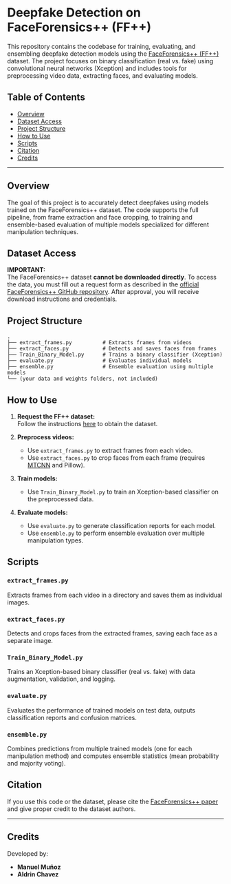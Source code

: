 # Deepfake Detection on FaceForensics++ (FF++)

This repository contains the codebase for training, evaluating, and ensembling deepfake detection models using the [FaceForensics++ (FF++)](https://github.com/ondyari/FaceForensics) dataset. The project focuses on binary classification (real vs. fake) using convolutional neural networks (Xception) and includes tools for preprocessing video data, extracting faces, and evaluating models.

## Table of Contents

- [Overview](#overview)
- [Dataset Access](#dataset-access)
- [Project Structure](#project-structure)
- [How to Use](#how-to-use)
- [Scripts](#scripts)
- [Citation](#citation)
- [Credits](#credits)

---

## Overview

The goal of this project is to accurately detect deepfakes using models trained on the FaceForensics++ dataset. The code supports the full pipeline, from frame extraction and face cropping, to training and ensemble-based evaluation of multiple models specialized for different manipulation techniques.

## Dataset Access

**IMPORTANT:**  
The FaceForensics++ dataset **cannot be downloaded directly**. To access the data, you must fill out a request form as described in the [official FaceForensics++ GitHub repository](https://github.com/ondyari/FaceForensics). After approval, you will receive download instructions and credentials.

## Project Structure

```
.
├── extract_frames.py          # Extracts frames from videos
├── extract_faces.py           # Detects and saves faces from frames
├── Train_Binary_Model.py      # Trains a binary classifier (Xception)
├── evaluate.py                # Evaluates individual models
├── ensemble.py                # Ensemble evaluation using multiple models
└── (your data and weights folders, not included)
```



## How to Use

1. **Request the FF++ dataset:**  
   Follow the instructions [here](https://github.com/ondyari/FaceForensics) to obtain the dataset.

2. **Preprocess videos:**  
   - Use `extract_frames.py` to extract frames from each video.
   - Use `extract_faces.py` to crop faces from each frame (requires [MTCNN](https://github.com/ipazc/mtcnn) and Pillow).

3. **Train models:**  
   - Use `Train_Binary_Model.py` to train an Xception-based classifier on the preprocessed data.

4. **Evaluate models:**  
   - Use `evaluate.py` to generate classification reports for each model.
   - Use `ensemble.py` to perform ensemble evaluation over multiple manipulation types.

## Scripts

### `extract_frames.py`
Extracts frames from each video in a directory and saves them as individual images.

### `extract_faces.py`
Detects and crops faces from the extracted frames, saving each face as a separate image.

### `Train_Binary_Model.py`
Trains an Xception-based binary classifier (real vs. fake) with data augmentation, validation, and logging.

### `evaluate.py`
Evaluates the performance of trained models on test data, outputs classification reports and confusion matrices.

### `ensemble.py`
Combines predictions from multiple trained models (one for each manipulation method) and computes ensemble statistics (mean probability and majority voting).

## Citation

If you use this code or the dataset, please cite the [FaceForensics++ paper](https://arxiv.org/abs/1803.09179) and give proper credit to the dataset authors.

---

## Credits

Developed by:

- **Manuel Muñoz**
- **Aldrin Chavez**



